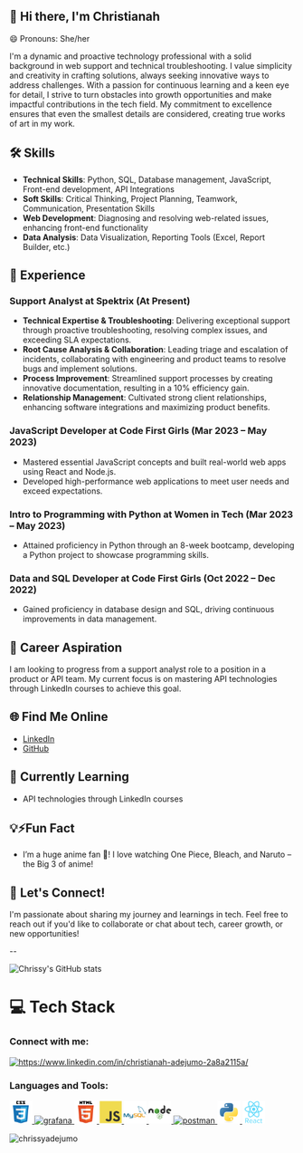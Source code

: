 ## 👋 Hi there, I'm Christianah

😄 Pronouns: She/her

I'm a dynamic and proactive technology professional with a solid background in web support and technical troubleshooting. I value simplicity and creativity in crafting solutions, always seeking innovative ways to address challenges. With a passion for continuous learning and a keen eye for detail, I strive to turn obstacles into growth opportunities and make impactful contributions in the tech field. My commitment to excellence ensures that even the smallest details are considered, creating true works of art in my work.

## 🛠️ Skills
- **Technical Skills**: Python, SQL, Database management, JavaScript, Front-end development, API Integrations
- **Soft Skills**: Critical Thinking, Project Planning, Teamwork, Communication, Presentation Skills
- **Web Development**: Diagnosing and resolving web-related issues, enhancing front-end functionality
- **Data Analysis**: Data Visualization, Reporting Tools (Excel, Report Builder, etc.)

## 🌟 Experience
### Support Analyst at Spektrix (At Present)
- **Technical Expertise & Troubleshooting**: Delivering exceptional support through proactive troubleshooting, resolving complex issues, and exceeding SLA expectations.
- **Root Cause Analysis & Collaboration**: Leading triage and escalation of incidents, collaborating with engineering and product teams to resolve bugs and implement solutions.
- **Process Improvement**: Streamlined support processes by creating innovative documentation, resulting in a 10% efficiency gain.
- **Relationship Management**: Cultivated strong client relationships, enhancing software integrations and maximizing product benefits.

### JavaScript Developer at Code First Girls (Mar 2023 – May 2023)
- Mastered essential JavaScript concepts and built real-world web apps using React and Node.js.
- Developed high-performance web applications to meet user needs and exceed expectations.

### Intro to Programming with Python at Women in Tech (Mar 2023 – May 2023)
- Attained proficiency in Python through an 8-week bootcamp, developing a Python project to showcase programming skills.

### Data and SQL Developer at Code First Girls (Oct 2022 – Dec 2022)
- Gained proficiency in database design and SQL, driving continuous improvements in data management.

## 💼 Career Aspiration
I am looking to progress from a support analyst role to a position in a product or API team. My current focus is on mastering API technologies through LinkedIn courses to achieve this goal.

## 🌐 Find Me Online
- [LinkedIn](https://www.linkedin.com/in/christianah-adejumo)
- [GitHub](https://github.com/your-github-ChrissyAdejumo)

## 🌱 Currently Learning
- API technologies through LinkedIn courses

## 💡⚡Fun Fact
- I’m a huge anime fan 🎉! I love watching One Piece, Bleach, and Naruto – the Big 3 of anime!

## 💭 Let's Connect!
I'm passionate about sharing my journey and learnings in tech. Feel free to reach out if you'd like to collaborate or chat about tech, career growth, or new opportunities!

--
<!-- GitHib stats from https://github.com/anuraghazra/github-readme-stats -->
![Chrissy's GitHub stats](https://github-readme-stats.vercel.app/api?username=chrissyadejumo&show_icons=true&theme=radical&hide=contribs,prs&show_icons=true)

# 💻 Tech Stack
<h3 align="left">Connect with me:</h3>
<p align="left">
<a href="https://www.linkedin.com/in/christianah-adejumo-2a8a2115a//" target="blank"><img align="center" src="https://raw.githubusercontent.com/rahuldkjain/github-profile-readme-generator/master/src/images/icons/Social/linked-in-alt.svg" alt="https://www.linkedin.com/in/christianah-adejumo-2a8a2115a/" height="30" width="40" /></a>
</p>

<h3 align="left">Languages and Tools:</h3>
<p align="left"> <a href="https://www.w3schools.com/css/" target="_blank" rel="noreferrer"> <img src="https://raw.githubusercontent.com/devicons/devicon/master/icons/css3/css3-original-wordmark.svg" alt="css3" width="40" height="40"/> </a> <a href="https://grafana.com" target="_blank" rel="noreferrer"> <img src="https://www.vectorlogo.zone/logos/grafana/grafana-icon.svg" alt="grafana" width="40" height="40"/> </a> <a href="https://www.w3.org/html/" target="_blank" rel="noreferrer"> <img src="https://raw.githubusercontent.com/devicons/devicon/master/icons/html5/html5-original-wordmark.svg" alt="html5" width="40" height="40"/> </a> <a href="https://developer.mozilla.org/en-US/docs/Web/JavaScript" target="_blank" rel="noreferrer"> <img src="https://raw.githubusercontent.com/devicons/devicon/master/icons/javascript/javascript-original.svg" alt="javascript" width="40" height="40"/> </a> <a href="https://www.mysql.com/" target="_blank" rel="noreferrer"> <img src="https://raw.githubusercontent.com/devicons/devicon/master/icons/mysql/mysql-original-wordmark.svg" alt="mysql" width="40" height="40"/> </a> <a href="https://nodejs.org" target="_blank" rel="noreferrer"> <img src="https://raw.githubusercontent.com/devicons/devicon/master/icons/nodejs/nodejs-original-wordmark.svg" alt="nodejs" width="40" height="40"/> </a> <a href="https://postman.com" target="_blank" rel="noreferrer"> <img src="https://www.vectorlogo.zone/logos/getpostman/getpostman-icon.svg" alt="postman" width="40" height="40"/> </a> <a href="https://www.python.org" target="_blank" rel="noreferrer"> <img src="https://raw.githubusercontent.com/devicons/devicon/master/icons/python/python-original.svg" alt="python" width="40" height="40"/> </a> <a href="https://reactjs.org/" target="_blank" rel="noreferrer"> <img src="https://raw.githubusercontent.com/devicons/devicon/master/icons/react/react-original-wordmark.svg" alt="react" width="40" height="40"/> </a> </p>

<p><img align="center" src="https://github-readme-stats.vercel.app/api/top-langs?username=chrissyadejumo&show_icons=true&locale=en&layout=compact" alt="chrissyadejumo" /></p>
